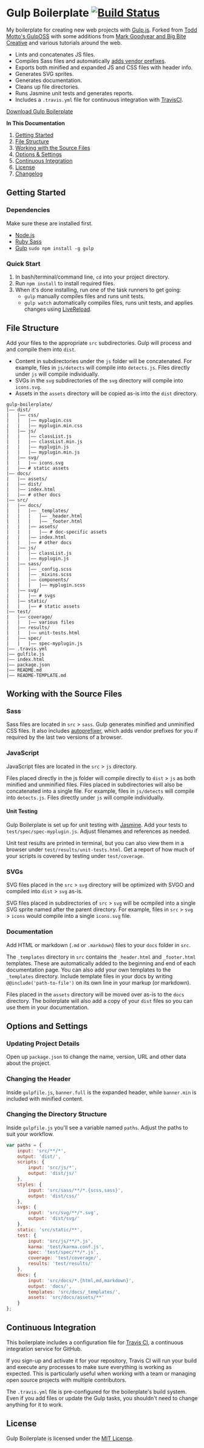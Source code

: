# Gulp Boilerplate [![Build Status](https://travis-ci.org/cferdinandi/gulp-boilerplate.svg)](https://travis-ci.org/cferdinandi/gulp-boilerplate)

My boilerplate for creating new web projects with [Gulp.js](http://gulpjs.com/). Forked from [Todd Motto's GulpOSS](https://github.com/toddmotto/gulp-oss) with some additions from [Mark Goodyear and Big Bite Creative](https://github.com/bigbitecreative/base) and various tutorials around the web.

* Lints and concatenates JS files.
* Compiles Sass files and automatically [adds vendor prefixes](https://github.com/ai/autoprefixer).
* Exports both minified and expanded JS and CSS files with header info.
* Generates SVG sprites.
* Generates documentation.
* Cleans up file directories.
* Runs Jasmine unit tests and generates reports.
* Includes a `.travis.yml` file for continuous integration with [TravisCI](https://travis-ci.org).

[Download Gulp Boilerplate](https://github.com/cferdinandi/gulp-boilerplate/archive/master.zip)

**In This Documentation**

1. [Getting Started](#getting-started)
2. [File Structure](#file-structure)
3. [Working with the Source Files](#working-with-the-source-files)
4. [Options & Settings](#options-and-settings)
5. [Continuous Integration](#continuous-integration)
6. [License](#license)
7. [Changelog](#changelog)

## Getting Started

### Dependencies
Make sure these are installed first.

* [Node.js](http://nodejs.org)
* [Ruby Sass](http://sass-lang.com/install)
* [Gulp](http://gulpjs.com) `sudo npm install -g gulp`

### Quick Start

1. In bash/terminal/command line, `cd` into your project directory.
2. Run `npm install` to install required files.
3. When it's done installing, run one of the task runners to get going:
	* `gulp` manually compiles files and runs unit tests.
	* `gulp watch` automatically compiles files, runs unit tests, and applies changes using [LiveReload](http://livereload.com/).



## File Structure

Add your files to the appropriate `src` subdirectories. Gulp will process and and compile them into `dist`.

* Content in subdirectories under the `js` folder will be concatenated. For example, files in `js/detects` will compile into `detects.js`. Files directly under `js` will compile individually.
* SVGs in the `svg` subdirectories of the `svg` directory will compile into `icons.svg`.
* Assets in the `assets` directory will be copied as-is into the `dist` directory.

```
gulp-boilerplate/
|—— dist/
|   |—— css/
|   |   |—— myplugin.css
|   |   |—— myplugin.min.css
|   |—— js/
|   |   |—— classList.js
|   |   |—— classList.min.js
|   |   |—— myplugin.js
|   |   |—— myplugin.min.js
|   |—— svg/
|   |   |—— icons.svg
|   |—— # static assets
|—— docs/
|   |—— assets/
|   |—— dist/
|   |—— index.html
|   |—— # other docs
|—— src/
|   |—— docs/
|   |   |—— _templates/
|   |   |   |—— _header.html
|   |   |   |—— _footer.html
|   |   |—— assets/
|   |   |   |—— # doc-specific assets
|   |   |—— index.html
|   |   |—— # other docs
|   |—— js/
|   |   |—— classList.js
|   |   |—— myplugin.js
|   |—— sass/
|   |   |—— _config.scss
|   |   |—— _mixins.scss
|   |   |—— components/
|   |   |   |—— myplugin.scss
|   |—— svg/
|   |   |—— # svgs
|   |—— static/
|   |   |—— # static assets
|—— test/
|   |—— coverage/
|   |   |—— various files
|   |—— results/
|   |   |—— unit-tests.html
|   |—— spec/
|   |   |—— spec-myplugin.js
|—— .travis.yml
|—— gulfile.js
|—— index.html
|—— package.json
|—— README.md
|—— README-TEMPLATE.md
```



## Working with the Source Files

### Sass

Sass files are located in `src` > `sass`. Gulp generates minified and unminified CSS files. It also includes [autoprefixer](https://github.com/postcss/autoprefixer), which adds vendor prefixes for you if required by the last two versions of a browser.

### JavaScript

JavaScript files are located in the `src` > `js` directory.

Files placed directly in the js folder will compile directly to `dist` > `js` as both minified and unminified files. Files placed in subdirectories will also be concatenated into a single file. For example, files in `js/detects` will compile into `detects.js`. Files directly under `js` will compile individually.

#### Unit Testing

Gulp Boilerplate is set up for unit testing with [Jasmine](http://jasmine.github.io/2.0/introduction.html). Add your tests to `test/spec/spec-myplugin.js`. Adjust filenames and references as needed.

Unit test results are printed in terminal, but you can also view them in a browser under `test/results/unit-tests.html`. Get a report of how much of your scripts is covered by testing under `test/coverage`.

### SVGs

SVG files placed in the `src` > `svg` directory will be optimized with SVGO and compiled into `dist` > `svg` as-is.

SVG files placed in subdirectories of `src` > `svg` will be ocmpiled into a single SVG sprite named after the parent directory. For example, files in `src` > `svg` > `icons` would compile into a single `icons.svg` file.

### Documentation

Add HTML or markdown (`.md` or `.markdown`) files to your `docs` folder in `src`.

The `_templates` directory in `src` contains the `_header.html` and `_footer.html` templates. These are automatically added to the beginning and end of each documentation page. You can also add your own templates to the `_templates` directory. Include template files in your docs by writing `@@include('path-to-file')` on its own line in your markup (or markdown).

Files placed in the `assets` directory will be moved over as-is to the `docs` directory. The boilerplate will also add a copy of your `dist` files so you can use them in your documentation.



## Options and Settings

### Updating Project Details
Open up `package.json` to change the name, version, URL and other data about the project.

### Changing the Header
Inside `gulpfile.js`, `banner.full` is the expanded header, while `banner.min` is included with minified content.

### Changing the Directory Structure
Inside `gulpfile.js` you'll see a variable named `paths`. Adjust the paths to suit your workflow.

```js
var paths = {
	input: 'src/**/*',
	output: 'dist/',
	scripts: {
		input: 'src/js/*',
		output: 'dist/js/'
	},
	styles: {
		input: 'src/sass/**/*.{scss,sass}',
		output: 'dist/css/'
	},
	svgs: {
		input: 'src/svg/**/*.svg',
		output: 'dist/svg/'
	},
	static: 'src/static/**',
	test: {
		input: 'src/js/**/*.js',
		karma: 'test/karma.conf.js',
		spec: 'test/spec/**/*.js',
		coverage: 'test/coverage/',
		results: 'test/results/'
	},
	docs: {
		input: 'src/docs/*.{html,md,markdown}',
		output: 'docs/',
		templates: 'src/docs/_templates/',
		assets: 'src/docs/assets/**'
	}
};
```



## Continuous Integration

This boilerplate includes a configuration file for [Travis CI](http://docs.travis-ci.com/user/getting-started/), a continuous integration service for GitHub.

If you sign-up and activate it for your repository, Travis CI will run your build and execute any processes to make sure everything is working as expected. This is particularly useful when working with a team or managing open source projects with multiple contributors.

The `.travis.yml` file is pre-configured for the boilerplate's build system. Even if you add files or update the Gulp tasks, you shouldn't need to change anything for it to work.



## License

Gulp Boilerplate is licensed under the [MIT License](http://gomakethings.com/mit/).